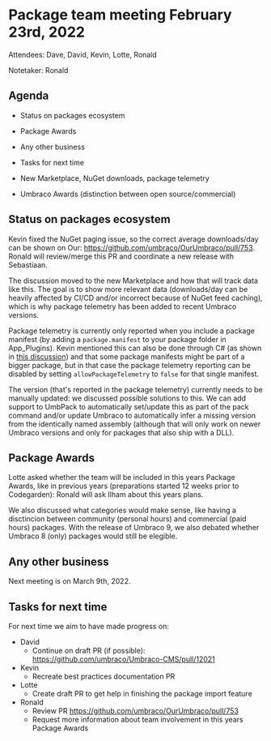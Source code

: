 # Package team meeting February 23rd, 2022
Attendees: Dave, David, Kevin, Lotte, Ronald

Notetaker: Ronald

## Agenda
- Status on packages ecosystem
- Package Awards
- Any other business
- Tasks for next time

- New Marketplace, NuGet downloads, package telemetry
- Umbraco Awards (distinction between open source/commercial)

## Status on packages ecosystem
Kevin fixed the NuGet paging issue, so the correct average downloads/day can be shown on Our: https://github.com/umbraco/OurUmbraco/pull/753. Ronald will review/merge this PR and coordinate a new release with Sebastiaan.

The discussion moved to the new Marketplace and how that will track data like this. The goal is to show more relevant data (downloads/day can be heavily affected by CI/CD and/or incorrect because of NuGet feed caching), which is why package telemetry has been added to recent Umbraco versions.

Package telemetry is currently only reported when you include a package manifest (by adding a `package.manifest` to your package folder in App_Plugins). Kevin mentioned this can also be done through C# (as shown in [this discussion](https://github.com/umbraco/Umbraco-CMS/discussions/12054)) and that some package manifests might be part of a bigger package, but in that case the package telemetry reporting can be disabled by setting `allowPackageTelemetry` to `false` for that single manifest.

The version (that's reported in the package telemetry) currently needs to be manually updated: we discussed possible solutions to this. We can add support to UmbPack to automatically set/update this as part of the pack command and/or update Umbraco to automatically infer a missing version from the identically named assembly (although that will only work on newer Umbraco versions and only for packages that also ship with a DLL).

## Package Awards 
Lotte asked whether the team will be included in this years Package Awards, like in previous years (preparations started 12 weeks prior to Codegarden): Ronald will ask Ilham about this years plans.

We also discussed what categories would make sense, like having a disctincion between community (personal hours) and commercial (paid hours) packages. With the release of Umbraco 9, we also debated whether Umbraco 8 (only) packages would still be elegible.

## Any other business
Next meeting is on March 9th, 2022.

## Tasks for next time
For next time we aim to have made progress on:

- David
  - Continue on draft PR (if possible): https://github.com/umbraco/Umbraco-CMS/pull/12021
- Kevin
  - Recreate best practices documentation PR
- Lotte
  - Create draft PR to get help in finishing the package import feature
- Ronald
  - Review PR https://github.com/umbraco/OurUmbraco/pull/753
  - Request more information about team involvement in this years Package Awards